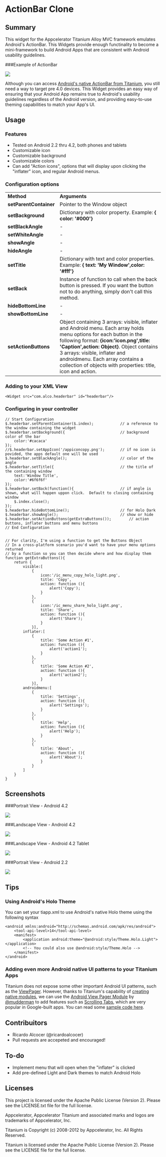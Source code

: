 # ActionBar Clone 

## Summary

This widget for the Appcelerator Titanium Alloy MVC framework emulates Android's ActionBar.  This Widgets provide enough functinality to become a mini-framework to build Android Apps that are consistent with Android usability guidelines.

###Example of ActionBar

![](http://developer.android.com/images/ui/actionbar-stacked.png)


Although you can access [Android's native ActionBar from Titanium](https://gist.github.com/ricardoalcocer/5339699), you still need a way to target pre 4.0 devices.  This Widget provides an easy way of ensuring that your Android App remains true to Android's usability guidelines regardless of the Android version, and providing easy-to-use theming capabilities to match your App's UI.


## Usage

### Features
* Tested on Android 2.2 thru 4.2, both phones and tablets
* Customizable icon
* Customizable background
* Customizable colors
* Can add "Action icons", options that will display upon clicking the "inflater" icon, and regular Android menus.

### Configuration options

<table>
	<tr>
		<td><b>Method</b></td>
		<td><b>Arguments</b></td>
	</tr>
	<tr>
		<td><b>setParentContainer</b></td>
		<td>Pointer to the Window object</td>
	</tr>
	<tr>
		<td><b>setBackground</b></td>
		<td>Dictionary with color property. Example: <b>{ color: '#000'}</b></td>
	</tr>
	<tr>
		<td><b>setBlackAngle</b></td>
		<td>-</td>
	</tr>
	<tr>
		<td><b>setWhiteAngle</b></td>
		<td>-</td>
	</tr>
	<tr>
		<td><b>showAngle</b></td>
		<td>-</td>
	</tr>
	<tr>
		<td><b>hideAngle</b></td>
		<td>-</td>
	</tr>
	<tr>
		<td><b>setTitle</b></td>
		<td>Dictionary with text and color properties.  Example: <b>{ text: 'My Window',color: '#fff'}</b></td>
	</tr>
	<tr>
		<td><b>setBack</b></td>
		<td>Instance of function to call when the back button is pressed.  If you want the button not to do anything, simply don't call this method.</td>
	</tr>
	<tr>
		<td><b>hideBottomLine</b></td>
		<td>-</td>
	</tr>
	<tr>
		<td><b>showBottomLine</b></td>
		<td>-</td>
	</tr>
	<tr>
		<td><b>setActionButtons</td>
		<td>Object containing 3 arrays: visible, inflater and Android menu.  Each array holds menu options for each button in the following format: <b>{icon:'icon.png',title: 'Caption',action: Object}</b>.  Object contains 3 arrays: visible, inflater and androidmenu.  Each array contains a collection of objects with properties: title, icon and action.</td>
	</tr>
</table>



### Adding to your XML View

```
<Widget src="com.alco.headerbar" id="headerbar"/> 
```
### Configuring in your controller

```
// Start Configuration
$.headerbar.setParentContainer($.index);			// a reference to the window containing the widget
$.headerbar.setBackground({							// background color of the bar
	color:'#cacaca'
});
//$.headerbar.setAppIcon('/appiconcopy.png'); 		// if no icon is povided, the apps default one will be used
$.headerbar.setBlackAngle();						// color of the angle
$.headerbar.setTitle({								// the title of the containing window
	text:'Window Title',
	color:'#6f6f6f'
});
$.headerbar.setBack(function(){						// if angle is shown, what will happen uppon click.  Default to closing containing window
	$.index.close();
});
$.headerbar.hideBottomLine();						// for Holo Dark
$.headerbar.showAngle();							// show or hide
$.headerbar.setActionButtons(getExtraButtons());		// action buttons, inflater buttons and menu buttons
// End Configuration


// For clarity, I'm using a function to get the Buttons Object
// In a cross-platform scenario you'd want to have your menu options returned
// by a function so you can then decide where and how display them
function getExtraButtons(){
	return {
		visible:[
			{
				icon:'/ic_menu_copy_holo_light.png',
				title: 'Copy',
				action: function (){
					alert('Copy');
				}
			},
			{
				icon:'/ic_menu_share_holo_light.png',
				title: 'Share',
				action: function (){
					alert('Share');
				}
			}],
		inflater:[
			{
				title: 'Some Action #1',
				action: function (){
					alert('action1');
				}
			},
			{
				title: 'Some Action #2',
				action: function (){
					alert('action2');
				}
			}],
		androidmenu:[
			{
				title: 'Settings',
				action: function (){
					alert('Settings');
				}
			},
			{
				title: 'Help',
				action: function (){
					alert('Help');
				}
			},
			{
				title: 'About',
				action: function (){
					alert('About');
				}
			}
		]
	}
}
```


## Screenshots

###Portrait View - Android 4.2

![](http://s17.postimg.org/71rndsl4v/Screen_Shot_2013_05_10_at_1_07_02_PM.png)

###Landscape View - Android 4.2

![](http://s21.postimg.org/jqpabwhuf/Screen_Shot_2013_05_09_at_3_08_01_PM.png)

###Landscape View - Android 4.2 Tablet

![](http://s10.postimg.org/3yva8lt09/Screen_Shot_2013_05_09_at_3_16_36_PM.png)

###Portrait View - Android 2.2

![](http://s23.postimg.org/r7n0arfxn/Screen_Shot_2013_05_09_at_3_13_48_PM.png)


## Tips

### Using Android's Holo Theme

You can set your tiapp.xml to use Android's native Holo theme using the following syntax

```
<android xmlns:android="http://schemas.android.com/apk/res/android">
	<tool-api-level>14</tool-api-level>
	<manifest>
		<application android:theme="@android:style/Theme.Holo.Light"></application>
		<!-- You could also use @android:style/Theme.Holo -->
	</manifest>
</android>
```

### Adding even more Android native UI patterns to your Titanium Apps

Titanium does not expose some other important Android UI patterns, such as the [ViewPager](http://android-developers.blogspot.com/2011/08/horizontal-view-swiping-with-viewpager.html).  However, thanks to Titanium's capability of [creating native modules](http://docs.appcelerator.com/titanium/3.0/#!/guide/Titanium_Module_Concepts), we can use the [Android View Pager Module](https://marketplace.appcelerator.com/apps/2228?1837247646) by [@mudderman](https://twitter.com/mudderman) to add features such as [Scrolling Tabs](http://developer.android.com/design/building-blocks/tabs.html), which are very popular in Google-built apps.  You can read some [sample code here](https://github.com/mudderman/ViewPager-Module-Demo).

## Contribuitors
* Ricardo Alcocer (@ricardoalcocer)
* Pull requests are accepeted and encouraged!

## To-do 

* Implement menu that will open when the "inflater" is clicked
* Add pre-defined Light and Dark themes to match Android Holo


## Licenses
This project is licensed under the Apache Public License (Version 2). Please see the LICENSE.txt file for the full license.

Appcelerator, Appcelerator Titanium and associated marks and logos are 
trademarks of Appcelerator, Inc. 

Titanium is Copyright (c) 2008-2012 by Appcelerator, Inc. All Rights Reserved.

Titanium is licensed under the Apache Public License (Version 2). Please
see the LICENSE file for the full license.